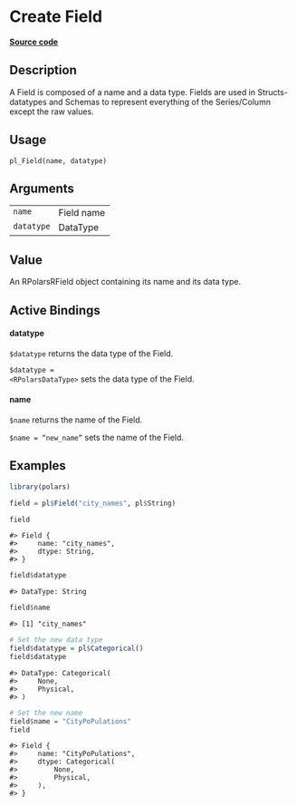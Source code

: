 

# Create Field

[**Source code**](https://github.com/pola-rs/r-polars/tree/97c09bc0a6fc3d166744dbddd037b49e8d8fc6c2/R/Field.R#L42)

## Description

A Field is composed of a name and a data type. Fields are used in
Structs-datatypes and Schemas to represent everything of the
Series/Column except the raw values.

## Usage

<pre><code class='language-R'>pl_Field(name, datatype)
</code></pre>

## Arguments

<table>
<tr>
<td style="white-space: nowrap; font-family: monospace; vertical-align: top">
<code id="pl_Field_:_name">name</code>
</td>
<td>
Field name
</td>
</tr>
<tr>
<td style="white-space: nowrap; font-family: monospace; vertical-align: top">
<code id="pl_Field_:_datatype">datatype</code>
</td>
<td>
DataType
</td>
</tr>
</table>

## Value

An RPolarsRField object containing its name and its data type.

## Active Bindings

<h4>
datatype
</h4>

<code style="white-space: pre;">$datatype</code> returns the data type
of the Field.

<code style="white-space: pre;">$datatype = \<RPolarsDataType\></code>
sets the data type of the Field.

<h4>
name
</h4>

<code style="white-space: pre;">$name</code> returns the name of the
Field.

<code style="white-space: pre;">$name = “new_name”</code> sets the name
of the Field.

## Examples

``` r
library(polars)

field = pl$Field("city_names", pl$String)

field
```

    #> Field {
    #>     name: "city_names",
    #>     dtype: String,
    #> }

``` r
field$datatype
```

    #> DataType: String

``` r
field$name
```

    #> [1] "city_names"

``` r
# Set the new data type
field$datatype = pl$Categorical()
field$datatype
```

    #> DataType: Categorical(
    #>     None,
    #>     Physical,
    #> )

``` r
# Set the new name
field$name = "CityPoPulations"
field
```

    #> Field {
    #>     name: "CityPoPulations",
    #>     dtype: Categorical(
    #>         None,
    #>         Physical,
    #>     ),
    #> }
